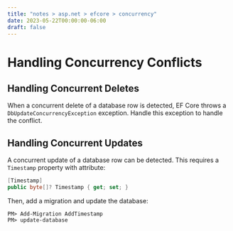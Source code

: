 ```yaml
---
title: "notes > asp.net > efcore > concurrency"
date: 2023-05-22T00:00:00-06:00
draft: false
---
```


# Handling Concurrency Conflicts
## Handling Concurrent Deletes
When a concurrent delete of a database row is detected, EF Core throws a `DbUpdateConcurrencyException` exception.  Handle this exception to handle the conflict.

## Handling Concurrent Updates
A concurrent update of a database row can be detected.  This requires a `Timestamp` property with attribute:
```cs
[Timestamp]
public byte[]? Timestamp { get; set; }
```

Then, add a migration and update the database:
```pwsh
PM> Add-Migration AddTimestamp
PM> update-database
```